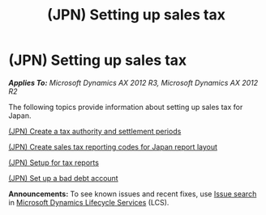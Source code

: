 ﻿---
title: (JPN) Setting up sales tax
TOCTitle: (JPN) Setting up sales tax
ms:assetid: 92cfe8c2-42ba-4aba-856d-74eab29f700c
ms:mtpsurl: https://technet.microsoft.com/en-us/library/JJ711095(v=AX.60)
ms:contentKeyID: 49386506
ms.date: 04/18/2014
mtps_version: v=AX.60
---

# (JPN) Setting up sales tax 


_**Applies To:** Microsoft Dynamics AX 2012 R3, Microsoft Dynamics AX 2012 R2_

The following topics provide information about setting up sales tax for Japan.

[(JPN) Create a tax authority and settlement periods](jpn-create-a-tax-authority-and-settlement-periods.md)

[(JPN) Create sales tax reporting codes for Japan report layout](jpn-create-sales-tax-reporting-codes-for-japan-report-layout.md)

[(JPN) Setup for tax reports](jpn-setup-for-tax-reports.md)

[(JPN) Set up a bad debt account](jpn-set-up-a-bad-debt-account.md)

  
**Announcements:** To see known issues and recent fixes, use [Issue search](http://go.microsoft.com/fwlink/?linkid=389258) in [Microsoft Dynamics Lifecycle Services](http://go.microsoft.com/fwlink/?linkid=306505) (LCS).

